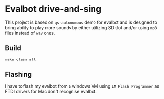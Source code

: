 # Evalbot drive-and-sing

This project is based on `qs-autonomous` demo for evalbot and is designed to bring ability to play more sounds by either utilizing SD slot and/or using `mp3` files instead of `wav` ones.

## Build

`make clean all`

## Flashing

I have to flash my evalbot from a windows VM using `LM Flash Programmer` as FTDI drivers for Mac don't recognise evalbot.
